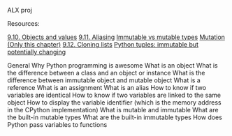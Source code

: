 ALX proj 

Resources:

[9.10. Objects and values](https://www.openbookproject.net/thinkcs/python/english2e/ch09.html#objects-and-values)
[9.11. Aliasing](https://www.openbookproject.net/thinkcs/python/english2e/ch09.html#aliasing)
[Immutable vs mutable types](https://stackoverflow.com/questions/8056130/immutable-vs-mutable-types)
[Mutation (Only this chapter)](https://www.composingprograms.com/pages/24-mutable-data.html)
[9.12. Cloning lists](https://www.openbookproject.net/thinkcs/python/english2e/ch09.html#cloning-lists)
[Python tuples: immutable but potentially changing](http://radar.oreilly.com/2014/10/python-tuples-immutable-but-potentially-changing.html)


General
Why Python programming is awesome
What is an object
What is the difference between a class and an object or instance
What is the difference between immutable object and mutable object
What is a reference
What is an assignment
What is an alias
How to know if two variables are identical
How to know if two variables are linked to the same object
How to display the variable identifier (which is the memory address in the CPython implementation)
What is mutable and immutable
What are the built-in mutable types
What are the built-in immutable types
How does Python pass variables to functions
